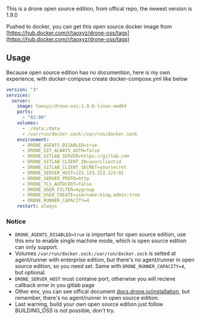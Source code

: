 This is a drone open source edition, from offical repo, the newest version is 1.9.0

Pushed to docker, you can get this open source docker image from [https://hub.docker.com/r/taoxyz/drone-oss/tags](https://hub.docker.com/r/taoxyz/drone-oss/tags)

## Usage
Because open source edition has no documention, here is my own experience, with docker-compose
create docker-compose.yml like below

```yaml
version: "3"
services:
  server:
    image: taoxyz/drone-oss:1.9.0-linux-amd64
    ports:
      - "82:80"
    volumes:
      - ./data:/data
      - /var/run/docker.sock:/var/run/docker.sock
    environment:
      - DRONE_AGENTS_DISABLED=true
      - DRONE_GIT_ALWAYS_AUTH=false
      - DRONE_GITLAB_SERVER=https://gitlab.com
      - DRONE_GITLAB_CLIENT_ID=yourclientid
      - DRONE_GITLAB_CLIENT_SECRET=yoursecret
      - DRONE_SERVER_HOST=123.123.123.123:82
      - DRONE_SERVER_PROTO=http
      - DRONE_TLS_AUTOCERT=false
      - DRONE_USER_FILTER=mygroup
      - DRONE_USER_CREATE=username:king,admin:true
      - DRONE_RUNNER_CAPACITY=4
    restart: always
```

### Notice
* `DRONE_AGENTS_DISABLED=true` is important for open source edition, use this env to enable single machine mode, which is open source edition can only support.
* Volumes `/var/run/docker.sock:/var/run/docker.sock` is setted at agent/runner with enterprise edition, but there's no agent/runner in open source edition, so you need set. Same with `DRONE_RUNNER_CAPACITY=4`, but optional.
* `DRONE_SERVER_HOST` must containe port, otherwise you will recieve callback error in you gitlab page
* Other env, you can see offical document [docs.drone.io/installation](http://docs.drone.io/installation/), but remember, there's no agent/runner in open source edition.
* Last warning, build your own open source edition just follow BUILDING_OSS is not possible, don't try.
